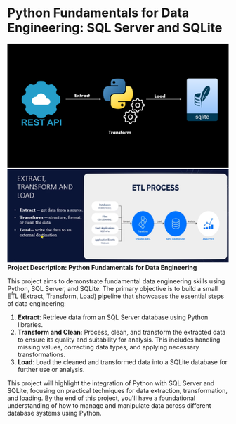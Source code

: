 # Python Fundamentals for Data Engineering: SQL Server and SQLite
![image](https://github.com/ThamerAissaoui/Python-Fundamentals-for-Data-Engineering-SQL-Server-and-sqlite/blob/main/workflow.png)
![image](https://github.com/ThamerAissaoui/Python-Fundamentals-For-Data-Engineering/blob/main/data_pipeline.png)
**Project Description: Python Fundamentals for Data Engineering**

This project aims to demonstrate fundamental data engineering skills using Python, SQL Server, and SQLite. The primary objective is to build a small ETL (Extract, Transform, Load) pipeline that showcases the essential steps of data engineering:

1. **Extract**: Retrieve data from an SQL Server database using Python libraries.
2. **Transform and Clean**: Process, clean, and transform the extracted data to ensure its quality and suitability for analysis. This includes handling missing values, correcting data types, and applying necessary transformations.
3. **Load**: Load the cleaned and transformed data into a SQLite database for further use or analysis.

This project will highlight the integration of Python with SQL Server and SQLite, focusing on practical techniques for data extraction, transformation, and loading. By the end of this project, you'll have a foundational understanding of how to manage and manipulate data across different database systems using Python.
